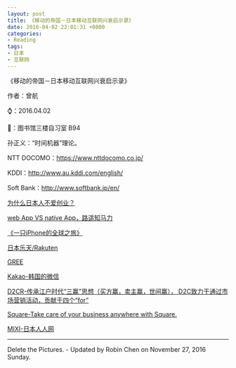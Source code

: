 ```yaml
---
layout: post
title: 《移动的帝国－日本移动互联网兴衰启示录》
date: 2016-04-02 22:01:31 +0800
categories:
- Reading
tags:
- 日本
- 互联网
---
```



《移动的帝国－日本移动互联网兴衰启示录》

作者：曾航

⌚️：2016.04.02 

📍：图书馆三楼自习室 B94

<!-- more -->


孙正义：“时间机器”理论。

NTT DOCOMO：https://www.nttdocomo.co.jp/

KDDI：http://www.au.kddi.com/english/

Soft Bank：http://www.softbank.jp/en/

[为什么日本人不爱创业？](http://tech.qq.com/a/20130620/014666.htm)

[web App VS native App，路遥知马力](http://www.jianshu.com/p/33427fada995)

[《一只iPhone的全球之旅》](https://book.douban.com/subject/6860558/)

[日本乐天/Rakuten](http://global.rakuten.com/zh-cn/)

[GREE](http://gree-corp.com/)

[Kakao-韩国的微信](http://www.kakao.com/main)

[D2CR-传承江户时代“三赢”思想（买方赢，卖主赢，世间赢），
D2C致力于通过市场营销活动，贡献于四个“for”](http://www.d2cr.co.jp/cn/about/company.html)

[Square-Take care of your business anywhere with Square.](https://squareup.com/)

[MIXI-日本人人网](https://mixi.jp/)


----

Delete the Pictures. - Updated by Robin Chen on November 27, 2016 Sunday.


